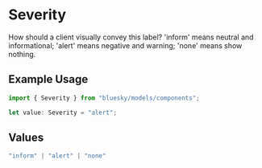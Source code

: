 # Severity

How should a client visually convey this label? 'inform' means neutral and informational; 'alert' means negative and warning; 'none' means show nothing.

## Example Usage

```typescript
import { Severity } from "bluesky/models/components";

let value: Severity = "alert";
```

## Values

```typescript
"inform" | "alert" | "none"
```